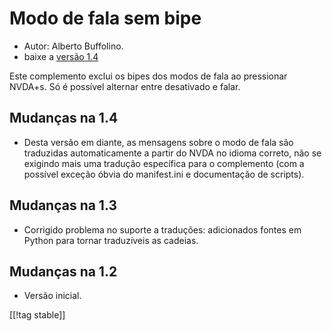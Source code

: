 # Modo de fala sem bipe #

*	 Autor: Alberto Buffolino.
*	 baixe a [versão 1.4][1]

Este complemento exclui os bipes dos modos de fala ao pressionar NVDA+s. Só
é possível alternar entre desativado e falar.

## Mudanças na 1.4 ##
*	 Desta versão em diante, as mensagens sobre o modo de fala são traduzidas
   automaticamente a partir do NVDA no idioma correto, não se exigindo mais
   uma tradução específica para o complemento (com a possível exceção óbvia
   do manifest.ini e documentação de scripts).

## Mudanças na 1.3 ##
*	 Corrigido problema no suporte a traduções: adicionados fontes em Python
   para tornar traduzíveis as cadeias.

## Mudanças na 1.2 ##
*	 Versão inicial.

[[!tag stable]]

[1]: http://addons.nvda-project.org/files/get.php?file=nb
